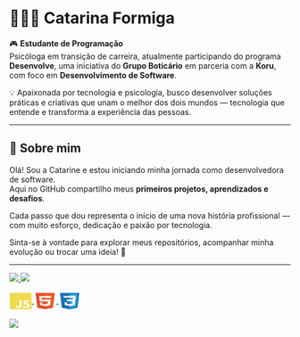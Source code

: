 <!--
**catformiga/catformiga** is a ✨ _special_ ✨ repository because its `README.md` (this file) appears on your GitHub profile.
-->

# 👩🏻‍💻 Catarina Formiga

🎮 **Estudante de Programação**  
Psicóloga em transição de carreira, atualmente participando do programa **Desenvolve**, uma iniciativa do **Grupo Boticário** em parceria com a **Koru**, com foco em **Desenvolvimento de Software**.

💡 Apaixonada por tecnologia e psicologia, busco desenvolver soluções práticas e criativas que unam o melhor dos dois mundos — tecnologia que entende e transforma a experiência das pessoas.

---

## 🚀 Sobre mim

Olá! Sou a Catarine e estou iniciando minha jornada como desenvolvedora de software.  
Aqui no GitHub compartilho meus **primeiros projetos, aprendizados e desafios**.

Cada passo que dou representa o início de uma nova história profissional — com muito esforço, dedicação e paixão por tecnologia.

Sinta-se à vontade para explorar meus repositórios, acompanhar minha evolução ou trocar uma ideia! 🚀

---

<div>
   <a href="https://github.com/catformiga">
   <img height="180em" src="https://github-readme-stats.vercel.app/api?username=catformiga&show_icons=true&theme=tokyonight&include_all_commits=true&count_private=true"/>
   <img height="180em" src="https://github-readme-stats.vercel.app/api/top-langs/?username=catformiga&layout=compact&langs_count=6&theme=tokyonight"/>
</div>
    
<div style="display: inline_block"><br>
  <img align="center" alt="Js" height="30" width="40" src="https://raw.githubusercontent.com/devicons/devicon/master/icons/javascript/javascript-plain.svg">
  <img align="center" alt="HTML" height="30" width="40" src="https://raw.githubusercontent.com/devicons/devicon/master/icons/html5/html5-original.svg">
  <img align="center" alt="CSS" height="30" width="40" src="https://raw.githubusercontent.com/devicons/devicon/master/icons/css3/css3-original.svg">
</div>

<br>

<a href="https://instagram.com/catarineformiga" target="_blank">
  <img src="https://img.shields.io/badge/-Instagram-%23E4405F?style=for-the-badge&logo=instagram&logoColor=white" target="_blank">
</a>
